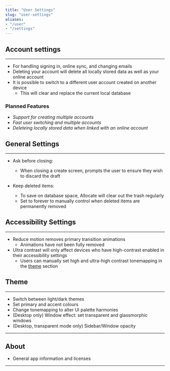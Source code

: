 ```yaml
---
title: "User Settings"
slug: "user-settings"
aliases:
- "/user"
- "/settings"
---
```


## Account settings

<!-- image here: uh, account tile -->
---
- For handling signing in, online sync, and changing emails
- Deleting your account will delete all locally stored data as well as your online account
- It is possible to switch to a different user account created on another device
    - This will clear and replace the current local database

### Planned Features
- *Support for creating multiple accounts*
- *Fast user switching and multiple accounts*
- *Deleteing locally stored data when linked with an online account*

## General Settings

<!-- image here: toggles -->
---

- Ask before closing:
    - When closing a create screen, prompts the user to ensure they wish to discard the draft

- Keep deleted items:
    - To save on database space, Allocate will clear out the trash regularly
    - Set to forever to manually control when deleted items are permanently removed


## Accessibility Settings

<!-- image here: toggles -->
---

- Reduce motion removes primary transition animations 
    - Animations have not been fully removed
- Ultra contrast will only affect devices who have high-contrast enabled in their accessibility settings
    - Users can manually set high and ultra-high contrast tonemapping in the [theme](#theme) section

## Theme

<!-- image here -->
---

- Switch between light/dark themes
- Set primary and accent colours
- Change tonemapping to alter UI palette harmonies
- (Desktop only) Window effect: set transparent and glassmorphic windows
- (Desktop, transparent mode only) Sidebar/Window opacity

<!-- image here: tonemapping, macos-->
---

## About

- General app information and licenses

<!-- image here: about section -->
---

